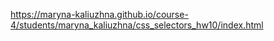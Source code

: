 https://maryna-kaliuzhna.github.io/course-4/students/maryna_kaliuzhna/css_selectors_hw10/index.html
